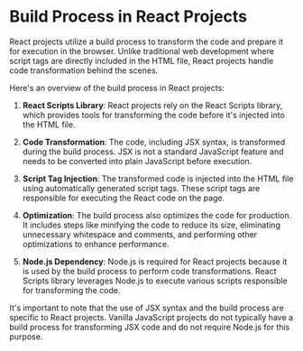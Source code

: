 # Build Process in React Projects

React projects utilize a build process to transform the code and prepare it for execution in the browser. Unlike traditional web development where script tags are directly included in the HTML file, React projects handle code transformation behind the scenes.

Here's an overview of the build process in React projects:

1. **React Scripts Library**: React projects rely on the React Scripts library, which provides tools for transforming the code before it's injected into the HTML file.

2. **Code Transformation**: The code, including JSX syntax, is transformed during the build process. JSX is not a standard JavaScript feature and needs to be converted into plain JavaScript before execution.

3. **Script Tag Injection**: The transformed code is injected into the HTML file using automatically generated script tags. These script tags are responsible for executing the React code on the page.

4. **Optimization**: The build process also optimizes the code for production. It includes steps like minifying the code to reduce its size, eliminating unnecessary whitespace and comments, and performing other optimizations to enhance performance.

5. **Node.js Dependency**: Node.js is required for React projects because it is used by the build process to perform code transformations. React Scripts library leverages Node.js to execute various scripts responsible for transforming the code.

It's important to note that the use of JSX syntax and the build process are specific to React projects. Vanilla JavaScript projects do not typically have a build process for transforming JSX code and do not require Node.js for this purpose.
